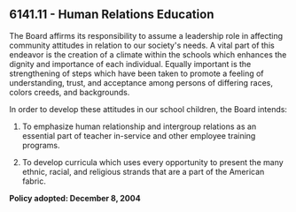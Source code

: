 ## 6141.11 - Human Relations Education

The Board affirms its responsibility to assume a leadership role in affecting community attitudes in relation to our society's needs.  A vital part of this endeavor is the creation of a climate within the schools which enhances the dignity and importance of each individual.  Equally important is the strengthening of steps which have been taken to promote a feeling of understanding, trust, and acceptance among persons of differing races, colors creeds, and backgrounds.

In order to develop these attitudes in our school children, the Board intends:

1.  To emphasize human relationship and intergroup relations as an essential part of teacher in-service and other employee training programs.

2.  To develop curricula which uses every opportunity to present the many ethnic, racial, and religious strands that are a part of the American fabric.

**Policy adopted:  December 8, 2004**

